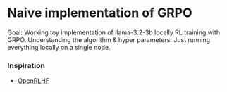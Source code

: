 # Naive implementation of GRPO

Goal: Working toy implementation of llama-3.2-3b locally RL training with GRPO. Understanding the algorithm & hyper parameters. Just running everything locally on a single node.


### Inspiration

- [OpenRLHF](https://github.com/OpenRLHF/OpenRLHF)

